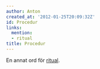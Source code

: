 ```yaml
---
author: Anton
created_at: '2012-01-25T20:09:32Z'
id: Procedur
links:
  mention:
  - ritual
title: Procedur
---
```


En annat ord för [ritual].

  [ritual]: ritual
